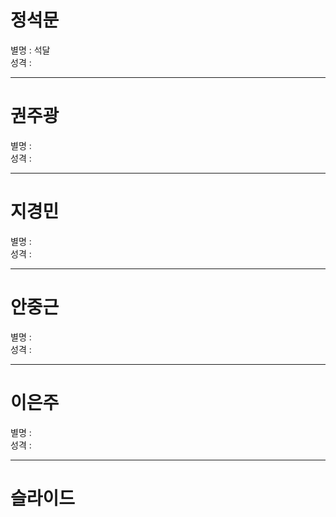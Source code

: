 # 정석문 
별명 : 석달  
성격 :

- - -

# 권주광 
별명 :  
성격 :  

- - -

# 지경민 
별명 :  
성격 :  

- - -

# 안중근 
별명 :  
성격 :  

- - -

# 이은주 
별명 :  
성격 :  

- - -

# 슬라이드 




